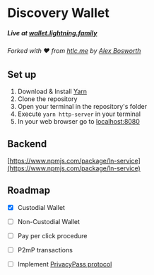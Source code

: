 
# Discovery Wallet
##### Live at [wallet.lightning.family](https://wallet.lightning.family/)
###### Forked with :heart: from [htlc.me](https://htlc.me/) by [Alex Bosworth](https://github.com/alexbosworth)

## Set up
1. Download & Install [Yarn](https://yarnpkg.com/lang/en/)
2. Clone the repository
3. Open your terminal in the repository's folder
4. Execute ```yarn http-server``` in your terminal
5. In your web browser go to [localhost:8080](http://localhost:8080)

## Backend 
[https://www.npmjs.com/package/ln-service](https://www.npmjs.com/package/ln-service)

## Roadmap
- [x] Custodial Wallet

- [ ] Non-Custodial Wallet

- [ ] Pay per click procedure

- [ ] P2mP transactions

- [ ] Implement [PrivacyPass protocol](https://privacypass.github.io/)
